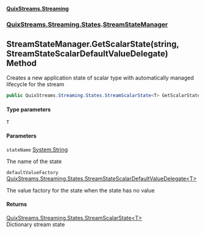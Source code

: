 #### [QuixStreams.Streaming](index.md 'index')
### [QuixStreams.Streaming.States](QuixStreams.Streaming.States.md 'QuixStreams.Streaming.States').[StreamStateManager](StreamStateManager.md 'QuixStreams.Streaming.States.StreamStateManager')

## StreamStateManager.GetScalarState<T>(string, StreamStateScalarDefaultValueDelegate<T>) Method

Creates a new application state of scalar type with automatically managed lifecycle for the stream

```csharp
public QuixStreams.Streaming.States.StreamScalarState<T> GetScalarState<T>(string stateName, QuixStreams.Streaming.States.StreamStateScalarDefaultValueDelegate<T> defaultValueFactory=null);
```
#### Type parameters

<a name='QuixStreams.Streaming.States.StreamStateManager.GetScalarState_T_(string,QuixStreams.Streaming.States.StreamStateScalarDefaultValueDelegate_T_).T'></a>

`T`
#### Parameters

<a name='QuixStreams.Streaming.States.StreamStateManager.GetScalarState_T_(string,QuixStreams.Streaming.States.StreamStateScalarDefaultValueDelegate_T_).stateName'></a>

`stateName` [System.String](https://docs.microsoft.com/en-us/dotnet/api/System.String 'System.String')

The name of the state

<a name='QuixStreams.Streaming.States.StreamStateManager.GetScalarState_T_(string,QuixStreams.Streaming.States.StreamStateScalarDefaultValueDelegate_T_).defaultValueFactory'></a>

`defaultValueFactory` [QuixStreams.Streaming.States.StreamStateScalarDefaultValueDelegate&lt;](StreamStateScalarDefaultValueDelegate_T_().md 'QuixStreams.Streaming.States.StreamStateScalarDefaultValueDelegate<T>()')[T](StreamStateManager.GetScalarState_T_(string,StreamStateScalarDefaultValueDelegate_T_).md#QuixStreams.Streaming.States.StreamStateManager.GetScalarState_T_(string,QuixStreams.Streaming.States.StreamStateScalarDefaultValueDelegate_T_).T 'QuixStreams.Streaming.States.StreamStateManager.GetScalarState<T>(string, QuixStreams.Streaming.States.StreamStateScalarDefaultValueDelegate<T>).T')[&gt;](StreamStateScalarDefaultValueDelegate_T_().md 'QuixStreams.Streaming.States.StreamStateScalarDefaultValueDelegate<T>()')

The value factory for the state when the state has no value

#### Returns
[QuixStreams.Streaming.States.StreamScalarState&lt;](StreamScalarState_T_.md 'QuixStreams.Streaming.States.StreamScalarState<T>')[T](StreamStateManager.GetScalarState_T_(string,StreamStateScalarDefaultValueDelegate_T_).md#QuixStreams.Streaming.States.StreamStateManager.GetScalarState_T_(string,QuixStreams.Streaming.States.StreamStateScalarDefaultValueDelegate_T_).T 'QuixStreams.Streaming.States.StreamStateManager.GetScalarState<T>(string, QuixStreams.Streaming.States.StreamStateScalarDefaultValueDelegate<T>).T')[&gt;](StreamScalarState_T_.md 'QuixStreams.Streaming.States.StreamScalarState<T>')  
Dictionary stream state